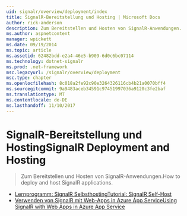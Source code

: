 ```yaml
---
uid: signalr/overview/deployment/index
title: SignalR-Bereitstellung und Hosting | Microsoft Docs
author: rick-anderson
description: Zum Bereitstellen und Hosten von SignalR-Anwendungen.
ms.author: aspnetcontent
manager: wpickett
ms.date: 09/19/2014
ms.topic: article
ms.assetid: 62482bdd-e2a4-46e5-b909-6d0c6bc07114
ms.technology: dotnet-signalr
ms.prod: .net-framework
msc.legacyurl: /signalr/overview/deployment
msc.type: chapter
ms.openlocfilehash: 8c018a2fe92c90e3264326116cb4b21a0070bff4
ms.sourcegitcommit: 9a9483aceb34591c97451997036a9120c3fe2baf
ms.translationtype: MT
ms.contentlocale: de-DE
ms.lasthandoff: 11/10/2017
---
```

<a name="signalr-deployment-and-hosting"></a><span data-ttu-id="cbea0-103">SignalR-Bereitstellung und Hosting</span><span class="sxs-lookup"><span data-stu-id="cbea0-103">SignalR Deployment and Hosting</span></span>
====================
> <span data-ttu-id="cbea0-104">Zum Bereitstellen und Hosten von SignalR-Anwendungen.</span><span class="sxs-lookup"><span data-stu-id="cbea0-104">How to deploy and host SignalR applications.</span></span>


- [<span data-ttu-id="cbea0-105">Lernprogramm: SignalR Selbsthosting</span><span class="sxs-lookup"><span data-stu-id="cbea0-105">Tutorial: SignalR Self-Host</span></span>](tutorial-signalr-self-host.md)
- [<span data-ttu-id="cbea0-106">Verwenden von SignalR mit Web-Apps in Azure App Service</span><span class="sxs-lookup"><span data-stu-id="cbea0-106">Using SignalR with Web Apps in Azure App Service</span></span>](using-signalr-with-azure-web-sites.md)
